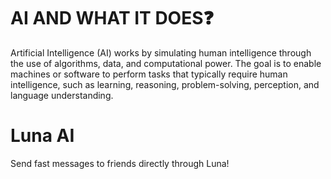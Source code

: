 # AI AND WHAT IT DOES❓
Artificial Intelligence (AI) works by simulating human intelligence through the use of algorithms, data, and computational power. The goal is to enable machines or software to perform tasks that typically require human intelligence, such as learning, reasoning, problem-solving, perception, and language understanding.

# Luna AI
Send fast messages to friends directly through Luna!
